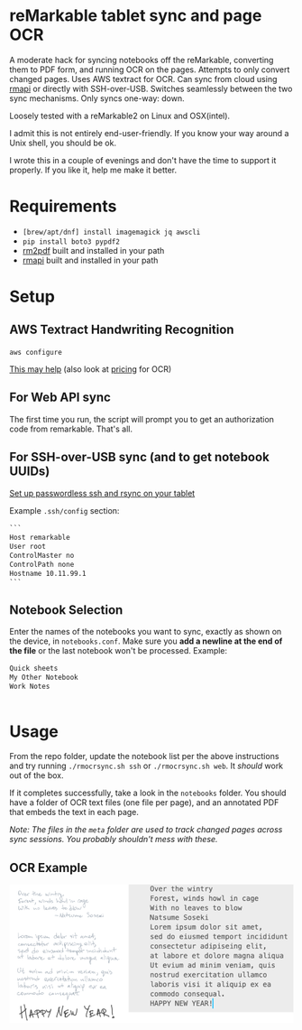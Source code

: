 # reMarkable tablet sync and page OCR
A moderate hack for syncing notebooks off the reMarkable, converting them to PDF form, and running OCR on the pages. Attempts to only convert changed pages. Uses AWS textract for OCR. Can sync from cloud using [rmapi][5] or directly with SSH-over-USB. Switches seamlessly between the two sync mechanisms. Only syncs one-way: down.

Loosely tested with a reMarkable2 on Linux and OSX(intel).

I admit this is not entirely end-user-friendly. If you know your way around a Unix shell, you should be ok.

I wrote this in a couple of evenings and don't have the time to support it properly. If you like it, help me make it better.

# Requirements
* `[brew/apt/dnf] install imagemagick jq awscli`
* `pip install boto3 pypdf2`
* [rm2pdf][1] built and installed in your path
* [rmapi][5] built and installed in your path

[5]: https://github.com/juruen/rmapi "rmapi @ github"

[1]: https://github.com/rorycl/rm2pdf.git "rm2pdf @ github"

# Setup
## AWS Textract Handwriting Recognition

`aws configure` 

[This may help][2] (also look at [pricing][4] for OCR)

## For Web API sync
The first time you run, the script will prompt you to get an authorization code from remarkable. That's all.

## For SSH-over-USB sync (and to get notebook UUIDs)
[Set up passwordless ssh and rsync on your tablet][3]

Example `.ssh/config` section:

    ```
    Host remarkable
    User root
    ControlMaster no
    ControlPath none
    Hostname 10.11.99.1
    ```

## Notebook Selection
Enter the names of the notebooks you want to sync, exactly as shown on the device, in `notebooks.conf`. Make sure you **add a newline at the end of the file** or the last notebook won't be processed. Example:
    
    Quick sheets
    My Other Notebook
    Work Notes
        ‎‎
    

[2]: https://docs.aws.amazon.com/cli/latest/userguide/cli-configure-quickstart.html#cli-configure-quickstart-config "AWS CLI Setup"

[3]: https://github.com/lucasrla/remarkable-utils "Remarkable Utils"

[4]: https://aws.amazon.com/textract/pricing/ "AWS Textract Pricing"

# Usage

From the repo folder, update the notebook list per the above instructions and try running `./rmocrsync.sh ssh` or `./rmocrsync.sh web`. It _should_ work out of the box. 

If it completes successfully, take a look in the `notebooks` folder. You should have a folder of OCR text files (one file per page), and an annotated PDF that embeds the text in each page.

_Note: The files in the `meta` folder are used to track changed pages across sync sessions. You probably shouldn't mess with these._

## OCR Example
![OCR text](_assets/ocr.png)
